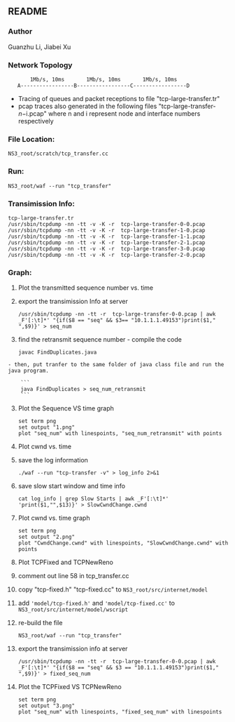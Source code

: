 ## README
### Author
Guanzhu Li, Jiabei Xu
### Network Topology


           1Mb/s, 10ms       1Mb/s, 10ms       1Mb/s, 10ms
       A-----------------B-----------------C-----------------D


 - Tracing of queues and packet receptions to file 
   "tcp-large-transfer.tr"
 - pcap traces also generated in the following files
   "tcp-large-transfer-$n-$i.pcap" where n and i represent node and interface
 numbers respectively


### File Location:
	NS3_root/scratch/tcp_transfer.cc

### Run:
 	NS3_root/waf --run "tcp_transfer"

### Transimission Info:
	tcp-large-transfer.tr
	/usr/sbin/tcpdump -nn -tt -v -K -r  tcp-large-transfer-0-0.pcap
	/usr/sbin/tcpdump -nn -tt -v -K -r  tcp-large-transfer-1-0.pcap
	/usr/sbin/tcpdump -nn -tt -v -K -r  tcp-large-transfer-1-1.pcap
	/usr/sbin/tcpdump -nn -tt -v -K -r  tcp-large-transfer-2-1.pcap
	/usr/sbin/tcpdump -nn -tt -v -K -r  tcp-large-transfer-3-0.pcap
	/usr/sbin/tcpdump -nn -tt -v -K -r  tcp-large-transfer-2-0.pcap


### Graph:
1. Plot the transmitted sequence number vs. time
  1. export the transimission Info at server

        ```
        /usr/sbin/tcpdump -nn -tt -r  tcp-large-transfer-0-0.pcap | awk _F'[:\t]*' "{if($8 == "seq" && $3== "10.1.1.1.49153")print($1," ",$9)}' > seq_num
        ```

  2. find the retransmit sequence number
    - compile the code

        ```
        javac FindDuplicates.java
        ```

    - then, put tranfer to the same folder of java class file and run the java program.

        ```
        java FindDuplicates > seq_num_retransmit
        ```

  3. Plot the Sequence VS time graph

        ``` 
        set term png
        set output "1.png"
        plot "seq_num" with linespoints, "seq_num_retransmit" with points
        ```


2. Plot cwnd vs. time
  1. save the log information

        ```
        ./waf --run "tcp-transfer -v" > log_info 2>&1
        ```

  2. save slow start window and time info

        ```
        cat log_info | grep Slow Starts | awk _F'[:\t]*' 'print($1,"",$13)}' > SlowCwndChange.cwnd
        ```

  3. Plot cwnd vs. time graph

        ```
        set term png
        set output "2.png"
        plot "CwndChange.cwnd" with linespoints, "SlowCwndChange.cwnd" with points
        ```

3. Plot TCPFixed and TCPNewReno
  1. comment out line 58 in tcp_transfer.cc
  2. copy "tcp-fixed.h" "tcp-fixed.cc" to ``NS3_root/src/internet/model``
  3. add `'model/tcp-fixed.h'` and `'model/tcp-fixed.cc'` to ``NS3_root/src/internet/model/wscript``
  4. re-build the file

        ```
        NS3_root/waf --run "tcp_transfer"
        ```

  5. export the transimission info at server

        ```
        /usr/sbin/tcpdump -nn -tt -r  tcp-large-transfer-0-0.pcap | awk _F'[:\t]*' "{if($8 == "seq" && $3 == "10.1.1.1.49153")print($1," ",$9)}' > fixed_seq_num
        ```

  6. Plot the TCPFixed VS TCPNewReno

        ```
        set term png
        set output "3.png"
        plot "seq_num" with linespoints, "fixed_seq_num" with linespoints
        ```

